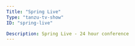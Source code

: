 ```yaml
---
Title: "Spring Live"
Type: "tanzu-tv-show"
ID: "spring-live"

Description: Spring Live - 24 hour conference
---
```

